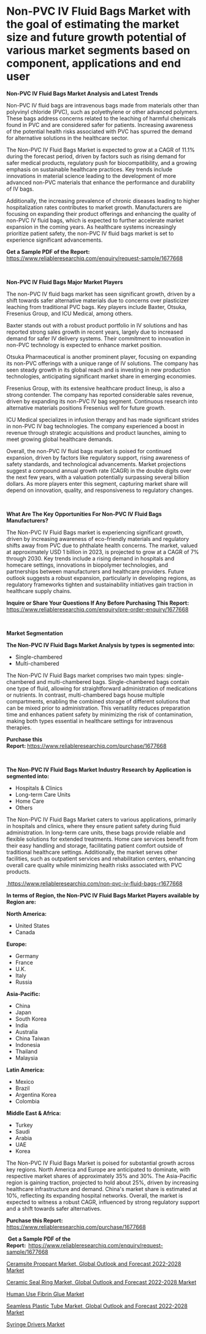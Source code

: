 <p><h1>Non-PVC IV Fluid Bags Market with the goal of estimating the market size and future growth potential of various market segments based on component, applications and end user</h1></p><p><strong>Non-PVC IV Fluid Bags Market Analysis and Latest Trends</strong></p>
<p><p>Non-PVC IV fluid bags are intravenous bags made from materials other than polyvinyl chloride (PVC), such as polyethylene or other advanced polymers. These bags address concerns related to the leaching of harmful chemicals found in PVC and are considered safer for patients. Increasing awareness of the potential health risks associated with PVC has spurred the demand for alternative solutions in the healthcare sector. </p><p>The Non-PVC IV Fluid Bags Market is expected to grow at a CAGR of 11.1% during the forecast period, driven by factors such as rising demand for safer medical products, regulatory push for biocompatibility, and a growing emphasis on sustainable healthcare practices. Key trends include innovations in material science leading to the development of more advanced non-PVC materials that enhance the performance and durability of IV bags. </p><p>Additionally, the increasing prevalence of chronic diseases leading to higher hospitalization rates contributes to market growth. Manufacturers are focusing on expanding their product offerings and enhancing the quality of non-PVC IV fluid bags, which is expected to further accelerate market expansion in the coming years. As healthcare systems increasingly prioritize patient safety, the non-PVC IV fluid bags market is set to experience significant advancements.</p></p>
<p><strong>Get a Sample PDF of the Report:&nbsp;</strong> <a href="https://www.reliableresearchiq.com/enquiry/request-sample/1677668?utm_campaign=1106&utm_medium=2&utm_source=Github&utm_content=ia&utm_term=14102024&utm_id=non-pvc-iv-fluid-bags">https://www.reliableresearchiq.com/enquiry/request-sample/1677668</a></p>
<p>&nbsp;</p>
<p><strong>Non-PVC IV Fluid Bags Major Market Players</strong></p>
<p><p>The non-PVC IV fluid bags market has seen significant growth, driven by a shift towards safer alternative materials due to concerns over plasticizer leaching from traditional PVC bags. Key players include Baxter, Otsuka, Fresenius Group, and ICU Medical, among others.</p><p>Baxter stands out with a robust product portfolio in IV solutions and has reported strong sales growth in recent years, largely due to increased demand for safer IV delivery systems. Their commitment to innovation in non-PVC technology is expected to enhance market position.</p><p>Otsuka Pharmaceutical is another prominent player, focusing on expanding its non-PVC offerings with a unique range of IV solutions. The company has seen steady growth in its global reach and is investing in new production technologies, anticipating significant market share in emerging economies.</p><p>Fresenius Group, with its extensive healthcare product lineup, is also a strong contender. The company has reported considerable sales revenue, driven by expanding its non-PVC IV bag segment. Continuous research into alternative materials positions Fresenius well for future growth.</p><p>ICU Medical specializes in infusion therapy and has made significant strides in non-PVC IV bag technologies. The company experienced a boost in revenue through strategic acquisitions and product launches, aiming to meet growing global healthcare demands.</p><p>Overall, the non-PVC IV fluid bags market is poised for continued expansion, driven by factors like regulatory support, rising awareness of safety standards, and technological advancements. Market projections suggest a compound annual growth rate (CAGR) in the double digits over the next few years, with a valuation potentially surpassing several billion dollars. As more players enter this segment, capturing market share will depend on innovation, quality, and responsiveness to regulatory changes.</p></p>
<p>&nbsp;</p>
<p><strong>What Are The Key Opportunities For Non-PVC IV Fluid Bags Manufacturers?</strong></p>
<p><p>The Non-PVC IV Fluid Bags market is experiencing significant growth, driven by increasing awareness of eco-friendly materials and regulatory shifts away from PVC due to phthalate health concerns. The market, valued at approximately USD 1 billion in 2023, is projected to grow at a CAGR of 7% through 2030. Key trends include a rising demand in hospitals and homecare settings, innovations in biopolymer technologies, and partnerships between manufacturers and healthcare providers. Future outlook suggests a robust expansion, particularly in developing regions, as regulatory frameworks tighten and sustainability initiatives gain traction in healthcare supply chains.</p></p>
<p><strong>Inquire or Share Your Questions If Any Before Purchasing This Report:</strong> <a href="https://www.reliableresearchiq.com/enquiry/pre-order-enquiry/1677668?utm_campaign=1106&utm_medium=2&utm_source=Github&utm_content=ia&utm_term=14102024&utm_id=non-pvc-iv-fluid-bags">https://www.reliableresearchiq.com/enquiry/pre-order-enquiry/1677668</a></p>
<p>&nbsp;</p>
<p><strong>Market Segmentation</strong></p>
<p><strong>The Non-PVC IV Fluid Bags Market Analysis by types is segmented into:</strong></p>
<p><ul><li>Single-chambered</li><li>Multi-chambered</li></ul></p>
<p><p>The Non-PVC IV Fluid Bags market comprises two main types: single-chambered and multi-chambered bags. Single-chambered bags contain one type of fluid, allowing for straightforward administration of medications or nutrients. In contrast, multi-chambered bags house multiple compartments, enabling the combined storage of different solutions that can be mixed prior to administration. This versatility reduces preparation time and enhances patient safety by minimizing the risk of contamination, making both types essential in healthcare settings for intravenous therapies.</p></p>
<p><strong>Purchase this Report:&nbsp;</strong><a href="https://www.reliableresearchiq.com/purchase/1677668?utm_campaign=1106&utm_medium=2&utm_source=Github&utm_content=ia&utm_term=14102024&utm_id=non-pvc-iv-fluid-bags">https://www.reliableresearchiq.com/purchase/1677668</a></p>
<p>&nbsp;</p>
<p><strong>The Non-PVC IV Fluid Bags Market Industry Research by Application is segmented into:</strong></p>
<p><ul><li>Hospitals & Clinics</li><li>Long-term Care Units</li><li>Home Care</li><li>Others</li></ul></p>
<p><p>The Non-PVC IV Fluid Bags Market caters to various applications, primarily in hospitals and clinics, where they ensure patient safety during fluid administration. In long-term care units, these bags provide reliable and flexible solutions for extended treatments. Home care services benefit from their easy handling and storage, facilitating patient comfort outside of traditional healthcare settings. Additionally, the market serves other facilities, such as outpatient services and rehabilitation centers, enhancing overall care quality while minimizing health risks associated with PVC products.</p></p>
<p><a href="https://www.reliableresearchiq.com/non-pvc-iv-fluid-bags-r1677668?utm_campaign=1106&utm_medium=2&utm_source=Github&utm_content=ia&utm_term=14102024&utm_id=non-pvc-iv-fluid-bags">&nbsp;https://www.reliableresearchiq.com/non-pvc-iv-fluid-bags-r1677668</a></p>
<p><strong>In terms of Region, the Non-PVC IV Fluid Bags Market Players available by Region are:</strong></p>
<p>
    <p> <strong> North America: </strong>
        <ul>
            <li>United States</li>
            <li>Canada</li>
        </ul>
        </p> 
    <p> <strong> Europe: </strong>
        <ul>
            <li>Germany</li>
            <li>France</li>
            <li>U.K.</li>
            <li>Italy</li>
            <li>Russia</li>
        </ul>
        </p> 
    <p> <strong> Asia-Pacific: </strong>
        <ul>
            <li>China</li>
            <li>Japan</li>
            <li>South Korea</li>
            <li>India</li>
            <li>Australia</li>
            <li>China Taiwan</li>
            <li>Indonesia</li>
            <li>Thailand</li>
            <li>Malaysia</li>
        </ul>
        </p> 
    <p> <strong> Latin America: </strong>
        <ul>
            <li>Mexico</li>
            <li>Brazil</li>
            <li>Argentina Korea</li>
            <li>Colombia</li>
        </ul>
        </p> 
    <p> <strong> Middle East & Africa: </strong>
        <ul>
            <li>Turkey</li>
            <li>Saudi</li>
            <li>Arabia</li>
            <li>UAE</li>
            <li>Korea</li>
        </ul>
    </p>
    </p>
<p><p>The Non-PVC IV Fluid Bags Market is poised for substantial growth across key regions. North America and Europe are anticipated to dominate, with respective market shares of approximately 35% and 30%. The Asia-Pacific region is gaining traction, projected to hold about 25%, driven by increasing healthcare infrastructure and demand. China's market share is estimated at 10%, reflecting its expanding hospital networks. Overall, the market is expected to witness a robust CAGR, influenced by strong regulatory support and a shift towards safer alternatives.</p></p>
<p><strong>Purchase this Report: </strong><a href="https://www.reliableresearchiq.com/purchase/1677668?utm_campaign=1106&utm_medium=2&utm_source=Github&utm_content=ia&utm_term=14102024&utm_id=non-pvc-iv-fluid-bags">https://www.reliableresearchiq.com/purchase/1677668</a></p>
<p>&nbsp;<strong>Get a Sample PDF of the Report:&nbsp;&nbsp;</strong><a href="https://www.reliableresearchiq.com/enquiry/request-sample/1677668?utm_campaign=1106&utm_medium=2&utm_source=Github&utm_content=ia&utm_term=14102024&utm_id=non-pvc-iv-fluid-bags">https://www.reliableresearchiq.com/enquiry/request-sample/1677668</a></p>
<p><strong></strong></p>
<p><p><a href="https://www.linkedin.com/pulse/navigating-global-ceramsite-proppant-market-outlook-forecast-ztrvf?trk=public_post_embed_feed-article-content&utm_campaign=1106&utm_medium=2&utm_source=Github&utm_content=ia&utm_term=14102024&utm_id=non-pvc-iv-fluid-bags">Ceramsite Proppant Market, Global Outlook and Forecast 2022-2028 Market</a></p><p><a href="https://www.linkedin.com/pulse/ceramic-seal-ring-market-global-outlook-forecast-2022-2028-mu7bc?utm_campaign=1106&utm_medium=2&utm_source=Github&utm_content=ia&utm_term=14102024&utm_id=non-pvc-iv-fluid-bags">Ceramic Seal Ring Market, Global Outlook and Forecast 2022-2028 Market</a></p><p><a href="https://github.com/SidorelaGurakuqi596/Market-Research-Report-List-1/blob/main/human-use-fibrin-glue-market.md?utm_campaign=1106&utm_medium=2&utm_source=Github&utm_content=ia&utm_term=14102024&utm_id=non-pvc-iv-fluid-bags">Human Use Fibrin Glue Market</a></p><p><a href="https://www.linkedin.com/pulse/emerging-trends-seamless-plastic-tube-market-global-outlook-evmof?trk=public_post_embed_feed-article-content&utm_campaign=1106&utm_medium=2&utm_source=Github&utm_content=ia&utm_term=14102024&utm_id=non-pvc-iv-fluid-bags">Seamless Plastic Tube Market, Global Outlook and Forecast 2022-2028 Market</a></p><p><a href="https://github.com/RogerBennett414/Market-Research-Report-List-1/blob/main/syringe-drivers-market.md?utm_campaign=1106&utm_medium=2&utm_source=Github&utm_content=ia&utm_term=14102024&utm_id=non-pvc-iv-fluid-bags">Syringe Drivers Market</a></p></p>